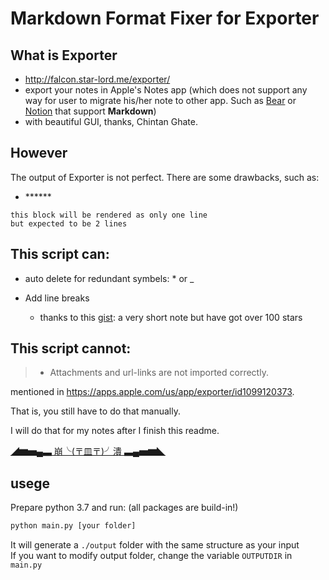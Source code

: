 # Markdown Format Fixer for Exporter
## What is Exporter
- http://falcon.star-lord.me/exporter/
- export your notes in Apple's Notes app (which does not support any way for user to migrate his/her note to other app. Such as [Bear](https://bear.app/) or [Notion](https://www.notion.so/) that support **Markdown**)
- with beautiful GUI, thanks, Chintan Ghate.

## However
The output of Exporter is not perfect. There are some drawbacks, such as:
- \*\*\*\*\*\*
```
this block will be rendered as only one line
but expected to be 2 lines
```

## This script can:
- auto delete for redundant symbels: * or _

- Add line breaks
    - thanks to this [gist](https://gist.github.com/shaunlebron/746476e6e7a4d698b373): a very short note but have got over 100 stars

## This script cannot:

> - Attachments and url-links are not imported correctly.

mentioned in https://apps.apple.com/us/app/exporter/id1099120373.

That is, you still have to do that manually.

I will do that for my notes after I finish this readme.

[◢▆▅▄▃ 崩╰(〒皿〒)╯潰 ▃▄▅▆◣](https://pttpedia.fandom.com/zh/wiki/◢▆▅▄▃_崩╰(〒皿〒)╯潰_▃▄▅▆◣)

## usege

Prepare python 3.7 and run: (all packages are build-in!)

```bash
python main.py [your folder]
```

It will generate a `./output` folder with the same structure as your input  
If you want to modify output folder, change the variable `OUTPUTDIR` in `main.py`
